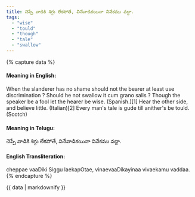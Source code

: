 ```yaml
---
title: చెప్పే వాడికి శిగ్గు లేకపోతే, వినేవాడికయినా వివేకము వద్దా.
tags:
  - "wise"
  - "tould"
  - "though"
  - "tale"
  - "swallow"
---
```


{% capture data %}
#### Meaning in English:
When the slanderer has no shame should not the bearer at least use discrimination ?
Should he not swallow it cum grano salis ?
Though the speaker be a fool let the hearer be wise. (Spanish.)[1]
Hear the other side, and believe little. (Italian)[2]
Every man's tale is gude till anither's be tould. (Scotch)

#### Meaning in Telugu:
చెప్పే వాడికి శిగ్గు లేకపోతే, వినేవాడికయినా వివేకము వద్దా.

#### English Transliteration:
cheppae vaaDiki Siggu laekapOtae, vinaevaaDikayinaa vivaekamu vaddaa.
{% endcapture %}

{{ data | markdownify }}

